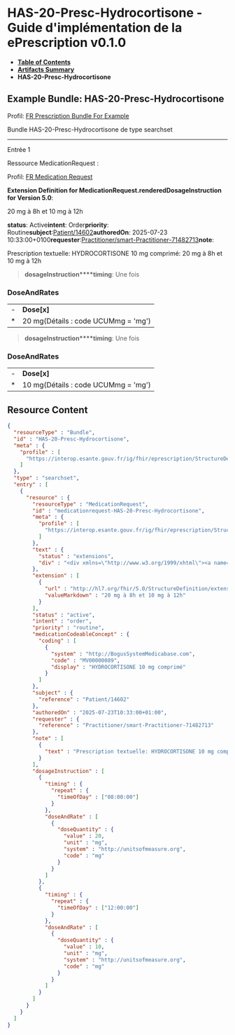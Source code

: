 # HAS-20-Presc-Hydrocortisone - Guide d'implémentation de la ePrescription v0.1.0

* [**Table of Contents**](toc.md)
* [**Artifacts Summary**](artifacts.md)
* **HAS-20-Presc-Hydrocortisone**

## Example Bundle: HAS-20-Presc-Hydrocortisone

Profil: [FR Prescription Bundle For Example](StructureDefinition-fr-prescription-bundle-for-example.md)

Bundle HAS-20-Presc-Hydrocortisone de type searchset

-------

Entrée 1

Ressource MedicationRequest :

> 

Profil: [FR Medication Request](StructureDefinition-fr-medicationrequest.md)

**Extension Definition for MedicationRequest.renderedDosageInstruction for Version 5.0**:

20 mg à 8h et 10 mg à 12h

**status**: Active**intent**: Order**priority**: Routine**subject**:[Patient/14602](Patient/14602)**authoredOn**: 2025-07-23 10:33:00+0100**requester**:[Practitioner/smart-Practitioner-71482713](Practitioner/smart-Practitioner-71482713)**note**:
> 

Prescription textuelle: HYDROCORTISONE 10 mg comprimé: 20 mg à 8h et 10 mg à 12h


> **dosageInstruction****timing**: Une fois

### DoseAndRates

| | |
| :--- | :--- |
| - | **Dose[x]** |
| * | 20 mg(Détails : code UCUMmg = 'mg') |


> **dosageInstruction****timing**: Une fois

### DoseAndRates

| | |
| :--- | :--- |
| - | **Dose[x]** |
| * | 10 mg(Détails : code UCUMmg = 'mg') |





## Resource Content

```json
{
  "resourceType" : "Bundle",
  "id" : "HAS-20-Presc-Hydrocortisone",
  "meta" : {
    "profile" : [
      "https://interop.esante.gouv.fr/ig/fhir/eprescription/StructureDefinition/fr-prescription-bundle-for-example"
    ]
  },
  "type" : "searchset",
  "entry" : [
    {
      "resource" : {
        "resourceType" : "MedicationRequest",
        "id" : "medicationrequest-HAS-20-Presc-Hydrocortisone",
        "meta" : {
          "profile" : [
            "https://interop.esante.gouv.fr/ig/fhir/eprescription/StructureDefinition/fr-medicationrequest"
          ]
        },
        "text" : {
          "status" : "extensions",
          "div" : "<div xmlns=\"http://www.w3.org/1999/xhtml\"><a name=\"MedicationRequest_medicationrequest-HAS-20-Presc-Hydrocortisone\"> </a><p class=\"res-header-id\"><b>Narratif généré : PrescriptionMédicamenteuseTODO medicationrequest-HAS-20-Presc-Hydrocortisone</b></p><a name=\"medicationrequest-HAS-20-Presc-Hydrocortisone\"> </a><a name=\"hcmedicationrequest-HAS-20-Presc-Hydrocortisone\"> </a><div style=\"display: inline-block; background-color: #d9e0e7; padding: 6px; margin: 4px; border: 1px solid #8da1b4; border-radius: 5px; line-height: 60%\"><p style=\"margin-bottom: 0px\"/><p style=\"margin-bottom: 0px\">Profil: <a href=\"StructureDefinition-fr-medicationrequest.html\">FR Medication Request</a></p></div><p><b>Extension Definition for MedicationRequest.renderedDosageInstruction for Version 5.0</b>: </p><div><p>20 mg à 8h et 10 mg à 12h</p>\n</div><p><b>status</b>: Active</p><p><b>intent</b>: Order</p><p><b>priority</b>: Routine</p><p><b>medication</b>: <span title=\"Codes :{http://BogusSystemMedicabase.com MV00000089}\">HYDROCORTISONE 10 mg comprimé</span></p><p><b>subject</b>: <a href=\"Patient/14602\">Patient/14602</a></p><p><b>authoredOn</b>: 2025-07-23 10:33:00+0100</p><p><b>requester</b>: <a href=\"Practitioner/smart-Practitioner-71482713\">Practitioner/smart-Practitioner-71482713</a></p><p><b>note</b>: </p><blockquote><div><p>Prescription textuelle: HYDROCORTISONE 10 mg comprimé: 20 mg à 8h et 10 mg à 12h</p>\n</div></blockquote><blockquote><p><b>dosageInstruction</b></p><p><b>timing</b>: Une fois</p><h3>DoseAndRates</h3><table class=\"grid\"><tr><td style=\"display: none\">-</td><td><b>Dose[x]</b></td></tr><tr><td style=\"display: none\">*</td><td>20 mg<span style=\"background: LightGoldenRodYellow\"> (Détails : code UCUMmg = 'mg')</span></td></tr></table></blockquote><blockquote><p><b>dosageInstruction</b></p><p><b>timing</b>: Une fois</p><h3>DoseAndRates</h3><table class=\"grid\"><tr><td style=\"display: none\">-</td><td><b>Dose[x]</b></td></tr><tr><td style=\"display: none\">*</td><td>10 mg<span style=\"background: LightGoldenRodYellow\"> (Détails : code UCUMmg = 'mg')</span></td></tr></table></blockquote></div>"
        },
        "extension" : [
          {
            "url" : "http://hl7.org/fhir/5.0/StructureDefinition/extension-MedicationRequest.renderedDosageInstruction",
            "valueMarkdown" : "20 mg à 8h et 10 mg à 12h"
          }
        ],
        "status" : "active",
        "intent" : "order",
        "priority" : "routine",
        "medicationCodeableConcept" : {
          "coding" : [
            {
              "system" : "http://BogusSystemMedicabase.com",
              "code" : "MV00000089",
              "display" : "HYDROCORTISONE 10 mg comprimé"
            }
          ]
        },
        "subject" : {
          "reference" : "Patient/14602"
        },
        "authoredOn" : "2025-07-23T10:33:00+01:00",
        "requester" : {
          "reference" : "Practitioner/smart-Practitioner-71482713"
        },
        "note" : [
          {
            "text" : "Prescription textuelle: HYDROCORTISONE 10 mg comprimé: 20 mg à 8h et 10 mg à 12h"
          }
        ],
        "dosageInstruction" : [
          {
            "timing" : {
              "repeat" : {
                "timeOfDay" : ["08:00:00"]
              }
            },
            "doseAndRate" : [
              {
                "doseQuantity" : {
                  "value" : 20,
                  "unit" : "mg",
                  "system" : "http://unitsofmeasure.org",
                  "code" : "mg"
                }
              }
            ]
          },
          {
            "timing" : {
              "repeat" : {
                "timeOfDay" : ["12:00:00"]
              }
            },
            "doseAndRate" : [
              {
                "doseQuantity" : {
                  "value" : 10,
                  "unit" : "mg",
                  "system" : "http://unitsofmeasure.org",
                  "code" : "mg"
                }
              }
            ]
          }
        ]
      }
    }
  ]
}

```
